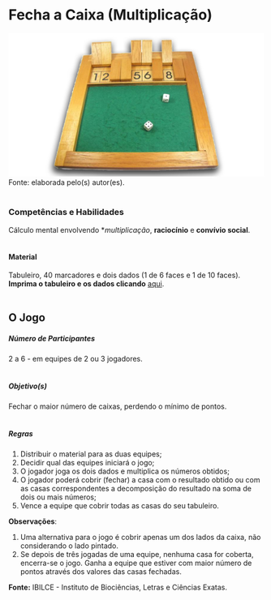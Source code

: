 # Fecha a Caixa (Multiplicação)  

![Fecha a Caixa (Multiplicação)](/imagens/jogos/fecha-caixa.jpg "Fecha a Caixa (Multiplicação)")  
Fonte: elaborada pelo(s) autor(es).  
<br/>  

### <i class="fa fa-child"></i> Competências e Habilidades  
Cálculo mental envolvendo **multiplicação*, **raciocínio** e **convívio social**.  
<br/>
#### <i class="fa fa-scissors"></i> Material  
Tabuleiro, 40 marcadores e dois dados (1 de 6 faces e 1 de 10 faces).  
**Imprima o tabuleiro e os dados clicando** [aqui](http://www.mat.ibilce.unesp.br/laboratorio/img/jogos/pdf/feche_a_caixa_multiplicacao.pdf).  
<br/>  
## <div class="row text-center">O Jogo</div>  
##### <i class="fa fa-users"></i> Número de Participantes  
2 a 6 - em equipes de 2 ou 3 jogadores.  
<br/>  
##### <i class="fa fa-trophy"></i> Objetivo(s)  
Fechar o maior número de caixas, perdendo o mínimo de pontos.  
<br/>  
##### <i class="fa fa-thumb-tack"></i> Regras  
1. Distribuir o material para as duas equipes;  
2. Decidir qual das equipes iniciará o jogo;  
3. O jogador joga os dois dados e multiplica os números obtidos;  
4. O jogador poderá cobrir (fechar) a casa com o resultado obtido ou com as casas correspondentes a decomposição do resultado na soma de dois ou mais números;  
5. Vence a equipe que cobrir todas as casas do seu tabuleiro.<br/>  

**Observações**:
1. Uma alternativa para o jogo é cobrir apenas um dos lados da caixa, não considerando o lado pintado.  
2. Se depois de três jogadas de uma equipe, nenhuma casa for coberta, encerra-se o jogo. Ganha a equipe que estiver com maior número de pontos através dos valores das casas fechadas.<br/>  

**Fonte:** IBILCE - Instituto de Biociências, Letras e Ciências Exatas.  
<br/>  
<br/>  
